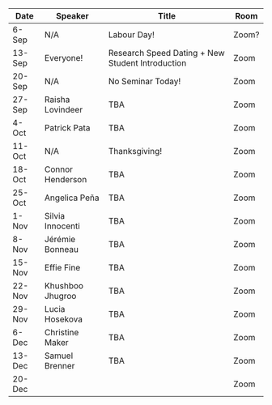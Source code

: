 Date  |  Speaker                                            |  Title                                                                                                |  Room
---------|-----------------------------------------------------|---------------------------------------------------------------------------------------------------------------------|------
6-Sep   |  N/A                                             |  Labour Day!                                                                                            |  Zoom?
13-Sep   | Everyone!                                             |  Research Speed Dating + New Student Introduction                                                                                          |  Zoom
20-Sep   | N/A                                               |  No Seminar Today!                                                                                          |  Zoom
27-Sep   | Raisha Lovindeer                                           |  TBA                                                                                           |  Zoom
4-Oct   | Patrick Pata                                              |  TBA                                                                                            |  Zoom
11-Oct   |  N/A                                              |  Thanksgiving!                                                                                           |  Zoom
18-Oct   |  Connor Henderson                                           |  TBA                                                                                          |  Zoom
25-Oct   |  Angelica Peña                                            |  TBA                                                                                           |  Zoom
1-Nov   |  Silvia Innocenti                                              |  TBA                                                                                          |  Zoom
8-Nov   |  Jérémie Bonneau                                             |  TBA                                                                                           |  Zoom
15-Nov   |  Effie Fine                                            |  TBA                                                                                           |  Zoom
22-Nov   |  Khushboo Jhugroo                                             |  TBA                                                                                           |  Zoom
29-Nov   |  Lucia Hosekova                                           |  TBA                                                                                            |  Zoom
6-Dec   |  Christine Maker                                             |  TBA                                                                                           |  Zoom
13-Dec   | Samuel Brenner                                            |  TBA                                                                                           |  Zoom
20-Dec   |  <!--Speaker  here -->                                              |  <!--Title here-->                                                                                            |  Zoom
